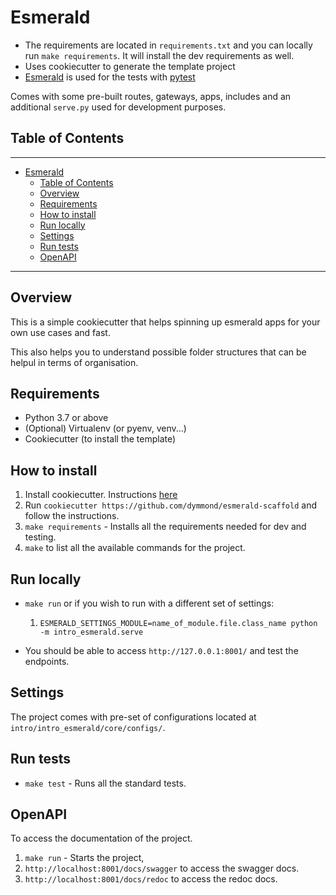 # Esmerald

- The requirements are located in `requirements.txt` and you can locally run `make requirements`.
It will install the dev requirements as well.
- Uses cookiecutter to generate the template project
- [Esmerald](https://esmerald.dymmond.com/) is used for the tests with [pytest](https://docs.pytest.org/en/latest/)

Comes with some pre-built routes, gateways, apps, includes and an additional `serve.py` used for development purposes.

## Table of Contents

---
- [Esmerald](#esmerald)
    - [Table of Contents](#table-of-contents)
    - [Overview](#overview)
    - [Requirements](#requirements)
    - [How to install](#how-to-install)
    - [Run locally](#run-locally)
    - [Settings](#settings)
    - [Run tests](#run-tests)
    - [OpenAPI](#openapi)
---

## Overview

This is a simple cookiecutter that helps spinning up esmerald apps for your own use cases and fast.

This also helps you to understand possible folder structures that can be helpul in terms of organisation.

## Requirements

- Python 3.7 or above
- (Optional) Virtualenv (or pyenv, venv...)
- Cookiecutter (to install the template)

## How to install

 1. Install cookiecutter. Instructions [here](https://cookiecutter.readthedocs.io/en/1.7.2/installation.html)
 2. Run `cookiecutter https://github.com/dymmond/esmerald-scaffold` and follow the instructions.
 3. `make requirements` - Installs all the requirements needed for dev and testing.
 4. `make` to list all the available commands for the project.

## Run locally

- `make run` or if you wish to run with a different set of settings:
    1. `ESMERALD_SETTINGS_MODULE=name_of_module.file.class_name python -m intro_esmerald.serve`

- You should be able to access `http://127.0.0.1:8001/` and test the endpoints.

## Settings

The project comes with pre-set of configurations located at
`intro/intro_esmerald/core/configs/`.

## Run tests

- `make test` - Runs all the standard tests.

## OpenAPI

To access the documentation of the project.

1. `make run` - Starts the project,
2. `http://localhost:8001/docs/swagger` to access the swagger docs.
2. `http://localhost:8001/docs/redoc` to access the redoc docs.
